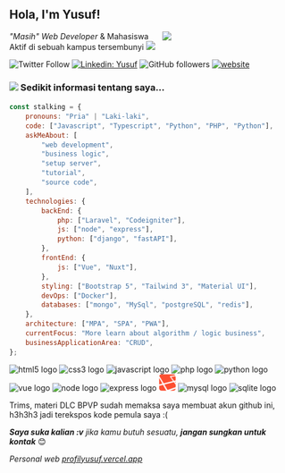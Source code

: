 <h2>Hola, I'm Yusuf!</h2>
<img align='right' src="https://media.giphy.com/media/M9gbBd9nbDrOTu1Mqx/giphy.gif" width="230">
<p><em>"Masih" Web Developer</em> & Mahasiswa Aktif di sebuah kampus tersembunyi <img src="https://media.giphy.com/media/WUlplcMpOCEmTGBtBW/giphy.gif" width="30"> </p>

![Twitter Follow](https://img.shields.io/twitter/follow/limitedYusuf?label=Follow)
[![Linkedin: Yusuf](https://img.shields.io/badge/-Muhammad%20Yusuf-blue?style=flat-square&logo=Linkedin&logoColor=white&link=#)](#)
![GitHub followers](https://img.shields.io/github/followers/limitedYusuf?label=Follow&style=social)
[![website](https://img.shields.io/badge/Website-46a2f1.svg?&style=flat-square&logo=Google-Chrome&logoColor=white&link=#)](#)

### <img src="https://media.giphy.com/media/VgCDAzcKvsR6OM0uWg/giphy.gif" width="50"> Sedikit informasi tentang saya...

```javascript
const stalking = {
	pronouns: "Pria" | "Laki-laki",
	code: ["Javascript", "Typescript", "Python", "PHP", "Python"],
	askMeAbout: [
		"web development",
		"business logic",
		"setup server",
		"tutorial",
		"source code",
	],
	technologies: {
		backEnd: {
			php: ["Laravel", "Codeigniter"],
			js: ["node", "express"],
			python: ["django", "fastAPI"],
		},
		frontEnd: {
			js: ["Vue", "Nuxt"],
		},
		styling: ["Bootstrap 5", "Tailwind 3", "Material UI"],
		devOps: ["Docker"],
		databases: ["mongo", "MySql", "postgreSQL", "redis"],
	},
	architecture: ["MPA", "SPA", "PWA"],
	currentFocus: "More learn about algorithm / logic business",
	businessApplicationArea: "CRUD",
};
```

<div class="left">
   <img src="https://cdn.jsdelivr.net/gh/devicons/devicon/icons/html5/html5-original.svg" height="30" alt="html5 logo"  />
   <img src="https://cdn.jsdelivr.net/gh/devicons/devicon/icons/css3/css3-original.svg" height="30" alt="css3 logo"  />
   <img src="https://cdn.jsdelivr.net/gh/devicons/devicon/icons/javascript/javascript-original.svg" height="30" alt="javascript logo"  />
   <img src="https://cdn.jsdelivr.net/gh/devicons/devicon/icons/php/php-original.svg" height="30" alt="php logo"  />
   <img src="https://cdn.jsdelivr.net/gh/devicons/devicon/icons/python/python-original.svg" height="30" alt="python logo"  />
   <img src="https://cdn.jsdelivr.net/gh/devicons/devicon/icons/vuejs/vuejs-original.svg" height="30" alt="vue logo"  />
   <img src="https://cdn.jsdelivr.net/gh/devicons/devicon/icons/nodejs/nodejs-original.svg" height="30" alt="node logo"  />
   <img src="https://cdn.jsdelivr.net/gh/devicons/devicon/icons/express/express-original.svg" height="30" alt="express logo"  />
   <img src="https://raw.githubusercontent.com/devicons/devicon/v2.15.1/icons/laravel/laravel-plain.svg" height="30" alt="laravel logo"  />
   <img src="https://cdn.jsdelivr.net/gh/devicons/devicon/icons/mysql/mysql-original.svg" height="30" alt="mysql logo"  />
   <img src="https://cdn.jsdelivr.net/gh/devicons/devicon/icons/sqlite/sqlite-original.svg" height="30" alt="sqlite logo"  />
</div>

<p>Trims, materi DLC BPVP sudah memaksa saya membuat akun github ini, h3h3h3 jadi terekspos kode pemula saya :( </p>
<em><b>Saya suka kalian :v</b> jika kamu butuh sesuatu, <b>jangan sungkan untuk kontak</b></em> 😊

<p><em>Personal web <a href="https://profilyusuf.vercel.app">profilyusuf.vercel.app</a>
